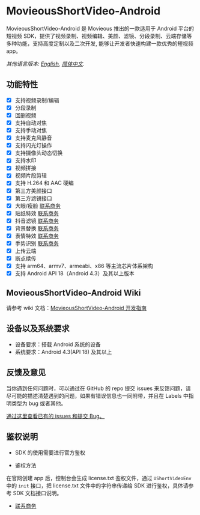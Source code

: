 # MovieousShortVideo-Android

MovieousShortVideo-Android 是 Movieous 推出的一款适用于 Android 平台的短视频 SDK，提供了视频录制、视频编辑、美颜、滤镜、分段录制、云端存储等多种功能，支持高度定制以及二次开发, 能够让开发者快速构建一款优秀的短视频 app。

*其他语言版本: [English](README.en-us.md), [简体中文](README.md).*

## 功能特性

- [x] 支持视频录制/编辑
- [x] 分段录制
- [x] 回删视频
- [x] 支持自动对焦
- [x] 支持手动对焦
- [x] 支持麦克风静音
- [x] 支持闪光灯操作
- [x] 支持摄像头动态切换
- [x] 支持水印
- [x] 视频拼接
- [x] 视频片段剪辑
- [x] 支持 H.264 和 AAC 硬编
- [x] 第三方美颜接口
- [x] 第三方滤镜接口
- [x] 大眼/瘦脸 [联系商务](mailto:sales@movieous.com)
- [x] 贴纸特效  [联系商务](mailto:sales@movieous.com)
- [x] 抖音滤镜  [联系商务](mailto:sales@movieous.com)
- [x] 背景替换  [联系商务](mailto:sales@movieous.com)
- [x] 表情特效  [联系商务](mailto:sales@movieous.com)
- [x] 手势识别  [联系商务](mailto:sales@movieous.com)
- [x] 上传云端
- [x] 断点续传
- [x] 支持 arm64、armv7、armeabi、x86 等主流芯片体系架构
- [x] 支持 Android API 18（Android 4.3）及其以上版本

## MovieousShortVideo-Android Wiki

请参考 wiki 文档：[MovieousShortVideo-Android 开发指南](https://developer.movieous.cn/#/Android_ShortVideo)

## 设备以及系统要求

- 设备要求：搭载 Android 系统的设备
- 系统要求：Android 4.3(API 18) 及其以上

## 反馈及意见

当你遇到任何问题时，可以通过在 GitHub 的 repo 提交 issues 来反馈问题，请尽可能的描述清楚遇到的问题，如果有错误信息也一同附带，并且在 Labels 中指明类型为 bug 或者其他。

[通过这里查看已有的 issues 和提交 Bug。](https://github.com/movieous-team/MovieousShortVideo-Android-Release/issues)

## 鉴权说明

- SDK 的使用需要进行官方鉴权

- 鉴权方法

在官网创建 app 后，控制台会生成 license.txt 鉴权文件，通过 `UShortVideoEnv` 中的 `init` 接口，把 license.txt 文件中的字符串传递给 SDK 进行鉴权，具体请参考 SDK 文档接口说明。

- [联系商务](mailto:sales@movieous.com)
